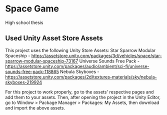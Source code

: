 # Space Game
 High school thesis
 
## Used Unity Asset Store Assets
 This project uses the following Unity Store Assets:
 Star Sparrow Modular Spaceship - https://assetstore.unity.com/packages/3d/vehicles/space/star-sparrow-modular-spaceship-73167
 Universe Sounds Free Pack - https://assetstore.unity.com/packages/audio/ambient/sci-fi/universe-sounds-free-pack-118865
 Nebula Skyboxes - https://assetstore.unity.com/packages/2d/textures-materials/sky/nebula-skyboxes-219924
 
 For this project to work properly, go to the assets' respective pages and add them to your assets. Then, after opening the project in the Unity Editor, go to Window > Package Manager > Packages: My Assets, then download and import the above assets.

